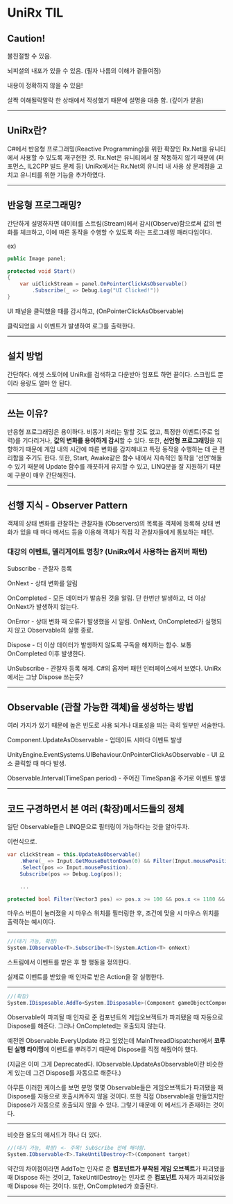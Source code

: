 # UniRx TIL

## Caution!
불친절할 수 있음.

뇌피셜의 내포가 있을 수 있음. (필자 나름의 이해가 곁들여짐)

내용이 정확하지 않을 수 있음!

살짝 이해될락말락 한 상태에서 작성했기 때문에 설명을 대충 함. (깊이가 얕음)

---

## UniRx란?
C#에서 반응형 프로그래밍(Reactive Programming)을 위한 확장인 Rx.Net을 유니티에서 사용할 수 있도록 재구현한 것. Rx.Net은 유니티에서 잘 작동하지 않기 때문에 (퍼포먼스, IL2CPP 빌드 문제 등) UniRx에서는 Rx.Net의 유니티 내 사용 상 문제점을 고치고 유니티를 위한 기능을 추가하였다.

---

## 반응형 프로그래밍?

간단하게 설명하자면 데이터를 스트림(Stream)에서 감시(Observe)함으로써 값의 변화를 체크하고, 이에 따른 동작을 수행할 수 있도록 하는 프로그래밍 패러다임이다.

ex)

```cs
public Image panel;

protected void Start()
{
	var uiClickStream = panel.OnPointerClickAsObservable()
		.Subscribe(_ => Debug.Log("UI Clicked!"))
}
```

UI 패널을 클릭했을 때를 감시하고, (OnPointerClickAsObservable)

클릭되었을 시 이벤트가 발생하여 로그를 출력한다.

---

## 설치 방법

간단하다. 에셋 스토어에 UniRx를 검색하고 다운받아 임포트 하면 끝이다. 스크립트 뿐이라 용량도 얼마 안 된다.

---

## 쓰는 이유?

반응형 프로그래밍은 용이하다. 비동기 처리는 말할 것도 없고, 특정한 이벤트(주로 입력)를 기다리거나, **값의 변화를 용이하게 감시**할 수 있다. 또한, **선언형 프로그래밍**을 지향하기 때문에 게임 내의 시간에 따른 변화를 감지해내고 특정 동작을 수행하는 데 큰 편리함을 주기도 한다. 또한, Start, Awake같은 함수 내에서 지속적인 동작을 '선언'해둘 수 있기 때문에 Update 함수를 깨끗하게 유지할 수 있고, LINQ문을 잘 지원하기 때문에 구문이 매우 간단해진다.

---
## 선행 지식 - Observer Pattern

객체의 상태 변화를 관찰하는 관찰자들 (Observers)의 목록을 객체에 등록해 상태 변화가 있을 때 마다 메서드 등을 이용해 객체가 직접 각 관찰자들에게 통보하는 패턴.

### 대강의 이벤트, 델리게이트 명칭? (UniRx에서 사용하는 옵저버 패턴)

Subscribe - 관찰자 등록

OnNext - 상태 변화를 알림

OnCompleted - 모든 데이터가 발송된 것을 알림. 단 한번만 발생하고, 더 이상 OnNext가 발생하지 않는다.

OnError - 상태 변화 때 오류가 발생했을 시 알림. OnNext, OnCompleted가 실행되지 않고 Observable의 실행 종료.

Dispose - 더 이상 데이터가 발생하지 않도록 구독을 해지하는 함수. 보통 OnCompleted 이후 발생한다.

UnSubscribe - 관찰자 등록 해제. C#의 옵저버 패턴 인터페이스에서 보였다. UniRx에서는 그냥 Dispose 쓰는듯?

---

## Observable (관찰 가능한 객체)을 생성하는 방법

여러 가지가 있기 때문에 높은 빈도로 사용 되거나 대표성을 띄는 극히 일부만 서술한다.

Component.UpdateAsObservable - 업데이트 시마다 이벤트 발생

UnityEngine.EventSystems.UIBehaviour.OnPointerClickAsObservable - UI 요소 클릭할 때 마다 발생.

Observable.Interval(TimeSpan period) - 주어진 TimeSpan을 주기로 이벤트 발생

---

## 코드 구경하면서 본 여러 (확장)메서드들의 정체

일단 Observable들은 LINQ문으로 필터링이 가능하다는 것을 알아두자.

이런식으로.

```cs
var clickStream = this.UpdateAsObservable()
	.Where(_ => Input.GetMouseButtonDown(0) && Filter(Input.mousePosition))
	.Select(pos => Input.mousePosition).
	Subscribe(pos => Debug.Log(pos));

	...

protected bool Filter(Vector3 pos) => pos.x >= 100 && pos.x <= 1180 && pos.y >= 100 && pos.y <= 620;
```

마우스 버튼이 눌러졌을 시 마우스 위치를 필터링한 후, 조건에 맞을 시 마우스 위치를 출력하는 예시이다.

---

```cs
//(대기 가능, 확장)
System.IObservable<T>.Subscribe<T>(System.Action<T> onNext)
```
스트림에서 이벤트를 받은 후 할 행동을 정의한다.

실제로 이벤트를 받았을 때 인자로 받은 Action을 잘 실행한다.

---

```cs
//(확장)
System.IDisposable.AddTo<System.IDisposable>(Component gameObjectComponent)
```
Observable이 파괴될 때 인자로 준 컴포넌트의 게임오브젝트가 파괴됐을 때 자동으로 Dispose를 해준다. 그러나 OnCompleted는 호출되지 않는다.

예전엔 Observable.EveryUpdate 라고 있었는데 MainThreadDispatcher에서 **코루틴 실행 타이밍**에 이벤트를 뿌려주기 때문에 Dispose를 직접 해줬어야 했다.

(지금은 이미 그게 Deprecated다. IObservable<T>.UpdateAsObservable이란 비슷한 게 있는데 그건 Dispose를 자동으로 해준다.)

아무튼 이러한 케이스를 보면 분명 몇몇 Observable들은 게임오브젝트가 파괴됐을 때 Dispose를 자동으로 호출시켜주지 않을 것이다. 또한 직접 Observable을 만들었지만 Dispose가 자동으로 호출되지 않을 수 있다. 그렇기 때문에 이 메서드가 존재하는 것이다.

---

비슷한 용도의 메서드가 하나 더 있다.

```cs
//(대기 가능, 확장) <- 주목! SubScribe 전에 해야함.
System.IObservable<T>.TakeUntilDestroy<T>(Component target)
```

약간의 차이점이라면 AddTo는 인자로 준 **컴포넌트가 부착된 게임 오브젝트**가 파괴됐을 때 Dispose 하는 것이고, TakeUntilDestroy는 인자로 준 **컴포넌트** 자체가 파괴되었을 때 Dispose 하는 것이다. 또한, OnCompleted가 호출된다.

---